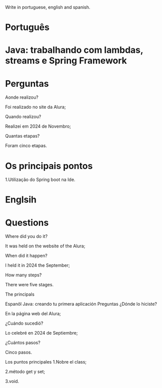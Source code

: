 
Write in portuguese, english and spanish.

# Português


# Java: trabalhando com lambdas, streams e Spring Framework


# Perguntas

Aonde realizou?

Foi realizado no site da Alura;

Quando realizou?

Realizei em 2024 de Novembro;

Quantas etapas?

Foram cinco etapas.

# Os principais pontos

1.Utilização do  Spring  boot na Ide.


# Englsih

# 

# Questions

Where did you do it?

It was held on the website of the Alura;

When did it happen?

I held it in 2024 the September;

How many steps?

There were five stages.

The principals


Espanõl
Java: creando tu primera aplicación
Preguntas
¿Dónde lo hiciste?

En la página web del Alura;

¿Cuándo sucedió?

Lo celebré en 2024 de Septiembre;

¿Cuántos pasos?

Cinco pasos.

Los puntos principales
1.Nobre el class;

2.método get y set;

3.void.
